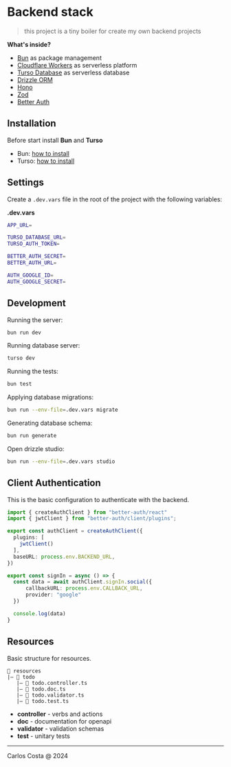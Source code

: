 # Backend stack

>this project is a tiny boiler for create my own backend projects

**What's inside?**

- [Bun](https://bun.sh/) as package management
- [Cloudflare Workers](https://workers.cloudflare.com/) as serverless platform
- [Turso Database](https://turso.tech/) as serverless database
- [Drizzle ORM](https://orm.drizzle.team/)
- [Hono](https://hono.dev/)
- [Zod](https://zod.dev/)
- [Better Auth](https://github.com/betterauth/betterauth)

## Installation

Before start install **Bun** and **Turso**

- Bun: [how to install](https://bun.sh/docs/installation)
- Turso: [how to install](https://turso.tech/docs/installation)

## Settings

Create a `.dev.vars` file in the root of the project with the following variables:

**.dev.vars**

```sh
APP_URL=

TURSO_DATABASE_URL=
TURSO_AUTH_TOKEN=

BETTER_AUTH_SECRET=
BETTER_AUTH_URL=

AUTH_GOOGLE_ID=
AUTH_GOOGLE_SECRET=
```

## Development

Running the server:
```sh
bun run dev
```

Running database server:
```sh
turso dev
```

Running the tests:
```sh
bun test
```

Applying database migrations:
```sh
bun run --env-file=.dev.vars migrate
```

Generating database schema:
```sh
bun run generate
```

Open drizzle studio:
```sh
bun run --env-file=.dev.vars studio
```

## Client Authentication

This is the basic configuration to authenticate with the backend.

```ts
import { createAuthClient } from "better-auth/react"
import { jwtClient } from "better-auth/client/plugins";

export const authClient = createAuthClient({
  plugins: [
    jwtClient()
  ],
  baseURL: process.env.BACKEND_URL,
})

export const signIn = async () => {
  const data = await authClient.signIn.social({
      callbackURL: process.env.CALLBACK_URL,
      provider: "google"
  })

  console.log(data)
}
```

## Resources

Basic structure for resources.

```
📂 resources
|― 📂 todo
   |― 📄 todo.controller.ts
   |― 📄 todo.doc.ts
   |― 📄 todo.validator.ts
   |― 📄 todo.test.ts
```

- **controller** - verbs and actions
- **doc** - documentation for openapi
- **validator** - validation schemas
- **test** - unitary tests

---

Carlos Costa @ 2024
